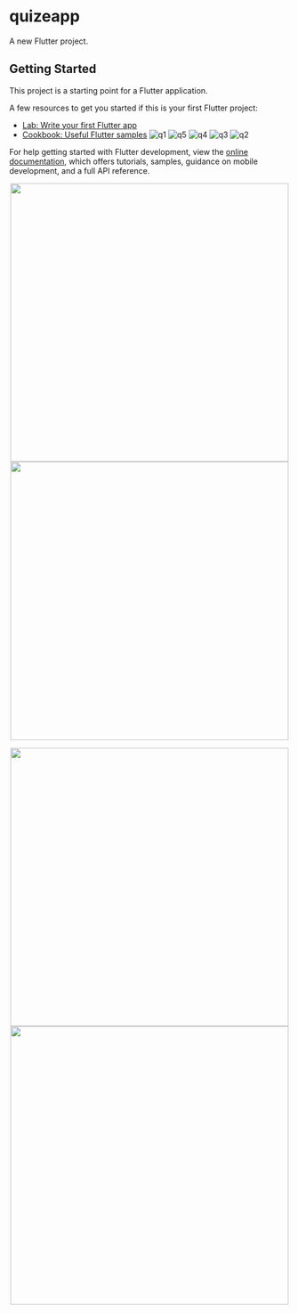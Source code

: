 # quizeapp

A new Flutter project.

## Getting Started

This project is a starting point for a Flutter application.

A few resources to get you started if this is your first Flutter project:

- [Lab: Write your first Flutter app](https://docs.flutter.dev/get-started/codelab)
- [Cookbook: Useful Flutter samples](https://docs.flutter.dev/cookbook)
![q1](https://github.com/Asem130/QuizApp/assets/97855100/113b9eea-fb47-4df1-8180-80ac99645fe7)
![q5](https://github.com/Asem130/QuizApp/assets/97855100/23817800-0e69-43d3-8b04-2b53c1dc9ce4)
![q4](https://github.com/Asem130/QuizApp/assets/97855100/39d08fc7-00cf-4fc9-a8f8-1ef503c4120f)
![q3](https://github.com/Asem130/QuizApp/assets/97855100/d06dbbf2-5102-4551-8ff2-82a3b244bb7e)
![q2](https://github.com/Asem130/QuizApp/assets/97855100/03f0fa56-429e-4ab9-89b6-7279cf1e6cc9)

For help getting started with Flutter development, view the
[online documentation](https://docs.flutter.dev/), which offers tutorials,
samples, guidance on mobile development, and a full API reference.
<p align="center"><img src="https://github.com/Asem130/QuizApp/assets/97855100/113b9eea-fb47-4df1-8180-80ac99645fe7" width="500" >
  <img src="https://github.com/Asem130/QuizApp/assets/97855100/13b6df7d-a779-4d44-b26a-79ba41fd60f6" width="500" >
</p>
<p align="center"><img src="https://github.com/Asem130/QuizApp/assets/97855100/13b6df7d-a779-4d44-b26a-79ba41fd60f6" width="500" >
  <img src="https://github.com/Asem130/QuizApp/assets/97855100/13b6df7d-a779-4d44-b26a-79ba41fd60f6" width="500" >
</p>
